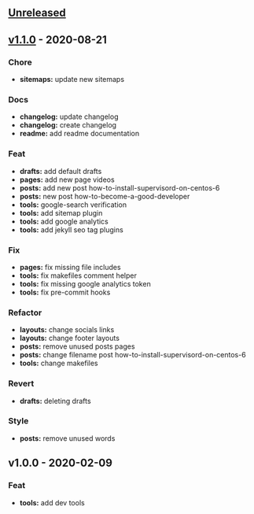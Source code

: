 <a name="unreleased"></a>
## [Unreleased]


<a name="v1.1.0"></a>
## [v1.1.0] - 2020-08-21
### Chore
- **sitemaps:** update new sitemaps

### Docs
- **changelog:** update changelog
- **changelog:** create changelog
- **readme:** add readme documentation

### Feat
- **drafts:** add default drafts
- **pages:** add new page videos
- **posts:** add new post how-to-install-supervisord-on-centos-6
- **posts:** new post how-to-become-a-good-developer
- **tools:** google-search verification
- **tools:** add sitemap plugin
- **tools:** add google analytics
- **tools:** add jekyll seo tag plugins

### Fix
- **pages:** fix missing file includes
- **tools:** fix makefiles comment helper
- **tools:** fix missing google analytics token
- **tools:** fix pre-commit hooks

### Refactor
- **layouts:** change socials links
- **layouts:** change footer layouts
- **posts:** remove unused posts pages
- **posts:** change filename post how-to-install-supervisord-on-centos-6
- **tools:** change makefiles

### Revert
- **drafts:** deleting drafts

### Style
- **posts:** remove unused words


<a name="v1.0.0"></a>
## v1.0.0 - 2020-02-09
### Feat
- **tools:** add dev tools


[Unreleased]: https://github.com/cphikmawan/cphikmawan.github.io/compare/v1.1.0...HEAD
[v1.1.0]: https://github.com/cphikmawan/cphikmawan.github.io/compare/v1.0.0...v1.1.0
